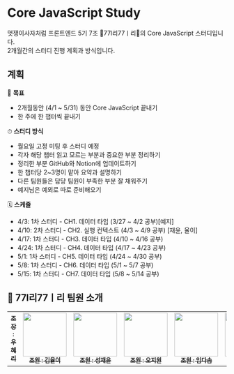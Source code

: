 # Core JavaScript Study


멋쟁이사자처럼 프론트엔드 5기 7조 🎰77l리77ㅣ리🎰의 Core JavaScript 스터디입니다.
<br>2개월간의 스터디 진행 계획과 방식입니다. 

## 계획
🎯 **목표**
- 2개월동안 (4/1 ~ 5/31) 동안 Core JavaScript 끝내기
- 한 주에 한 챕터씩 끝내기

⏱ **스터디 방식**
- 월요일 고정 미팅 후 스터디 예정
- 각자 해당 챕터 읽고 모르는 부분과 중요한 부분 정리하기
- 정리한 부분 GitHub와 Notion에 업데이트하기
- 한 챕터당 2~3명이 맡아 요약과 설명하기 
- 다른 팀원들은 담당 팀원이 부족한 부분 잘 채워주기
- 예지님은 예외로 따로 준비해오기

🗓 **스케줄**
- 4/3: 1차 스터디 - CH1. 데이터 타입 (3/27 ~ 4/2 공부)[예지]
- 4/10: 2차 스터디 - CH2. 실행 컨텍스트 (4/3 ~ 4/9 공부) [재윤, 율이]
- 4/17: 1차 스터디 - CH3. 데이터 타입 (4/10 ~ 4/16 공부) 
- 4/24: 1차 스터디 - CH4. 데이터 타입 (4/17 ~ 4/23 공부) 
- 5/1: 1차 스터디 - CH5. 데이터 타입 (4/24 ~ 4/30 공부) 
- 5/8: 1차 스터디 - CH6. 데이터 타입 (5/1 ~ 5/7 공부) 
- 5/15: 1차 스터디 - CH7. 데이터 타입 (5/8 ~ 5/14 공부) 

## 🎰 77l리77ㅣ리 팀원 소개
<table>
  <tbody>
    <tr>
      <td align="center"><a href="https://github.com/hyeri-woo"><img src="width="100px;" alt=""/><br /><sub><b>조장 : 우혜리 </b></sub></a><br /></td>
      <td align="center"><a href="https://github.com/yyuli"><img src="https://avatars.githubusercontent.com/u/119276010?v=4" width="100px;" alt=""/><br /><sub><b>조원 : 김율이 </b></sub></a><br /></td>
      <td align="center"><a href="https://github.com/vacation0706"><img src="https://avatars.githubusercontent.com/u/117337499?v=4" width="100px;" alt=""/><br /><sub><b>조원 : 성재윤</b></sub></a><br /></td>
      <td align="center"><a href="https://github.com/jiwon-o"><img src="https://avatars.githubusercontent.com/u/64193469?v=4" width="100px;" alt=""/><br /><sub><b>조원 : 오지원</b></sub></a><br /></td>
       <td align="center"><a href="https://github.com/bringvotrevin"><img src="https://avatars.githubusercontent.com/u/81025416?v=4" width="100px;" alt=""/><br /><sub><b>조원 : 임다솜</b></sub></a><br /></td>
      <td align="center"><a href="https://github.com/ho-ji"><img src="https://avatars.githubusercontent.com/u/95618801?v=4" width="100px;" alt=""/><br /><sub><b>조원 : 장예지</b></sub></a><br /></td>
     <tr/>
  </tbody>
</table>
